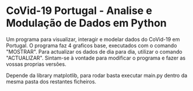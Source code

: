 # CoVid-19 Portugal - Analise e Modulação de Dados em Python
Um programa para visualizar, interagir e modelar dados do CoVid-19 em Portugal.
O programa faz 4 graficos base, executados com o comando "MOSTRAR". Para actualizar os dados de dia para dia, utilizar o comando "ACTUALIZAR". 
Sintam-se à vontade para modificar o programa e fazer as vossas proprias versões.

Depende da library matplotlib, para rodar basta executar main.py dentro da mesma pasta dos restantes ficheiros.

